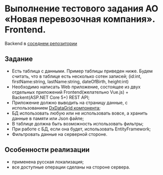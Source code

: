 # Выполнение тестового задания АО «Новая перевозочная компания». Frontend.
Backend в [соседнем репозитории](https://github.com/Trosh-A/npk.back)
## Задание
- Есть таблица с данными. Пример таблицы приведен ниже. Будем считать, что в таблице есть несколько сотен записей; (id:int, firstName:string, lastName:string, dateOfBirth, height:int)
- Необходимо написать Web приложение, состоящее из двух отдельных приложений Frontend(желательно Vue.js) + Backent(ASP.NET Core 5+) REST API;
- Приложение должно выводить на страницу данные, с использованием [DxDataGrid компонента](https://js.devexpress.com/Documentation/ApiReference/UI_Components/dxDataGrid/);
- БД использовать любую или не использовать вовсе, а хранить данные в памяти или Json файле;
- В таблице должна быть возможность использовать фильтры;
- При работе с БД, если она будет, использовать EntityFramework;
- Фильтровать данные на серверной стороне.
## Особенности реализации
- применена русская локализация;
- все доступные операции сделаны на стороне сервера.
